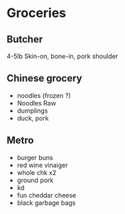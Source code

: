 # Groceries

## Butcher

4-5lb Skin-on, bone-in, pork shoulder

## Chinese grocery

- noodles (frozen ?)
- Noodles Raw
- dumplings
- duck, pork

## Metro

- burger buns
- red wine vinaiger
- whole chk x2
- ground pork
- kd
- fun cheddar cheese
- black garbage bags
